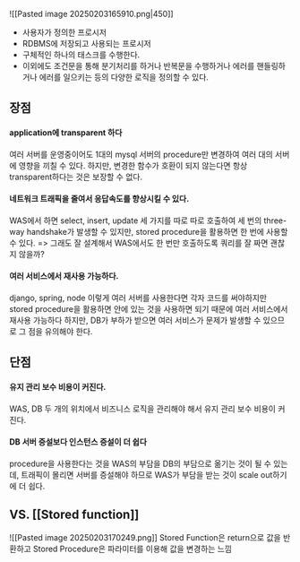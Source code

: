 ![[Pasted image 20250203165910.png|450]]
- 사용자가 정의한 프로시저
- RDBMS에 저장되고 사용되는 프로시저
- 구체적인 하나의 태스크를 수행한다.
- 이외에도 조건문을 통해 분기처리를 하거나 반복문을 수행하거나 에러를 핸들링하거나 에러를 일으키는 등의 다양한 로직을 정의할 수 있다.
## 장점
#### application에 transparent 하다
여러 서버를 운영중이어도 1대의 mysql 서버의 procedure만 변경하여 여러 대의 서버에 영향을 끼칠 수 있다.
하지만, 변경한 함수가 호환이 되지 않는다면 항상 transparent하다는 것은 보장할 수 없다.
#### 네트워크 트래픽을 줄여서 응답속도를 향상시킬 수 있다.
WAS에서 하면 select, insert, update 세 가지를 따로 따로 호출하여 세 번의 three-way handshake가 발생할 수 있지만, stored procedure을 활용하면 한 번에 사용할 수 있다.
=> 그래도 잘 설계해서 WAS에서도 한 번만 호출하도록 쿼리를 잘 짜면 괜찮지 않을까?
#### 여러 서비스에서 재사용 가능하다.
django,  spring, node 이렇게 여러 서버를 사용한다면 각자 코드를 써야하지만 stored procedure을 활용하면 안에 있는 것을 사용하면 되기 때문에 여러 서비스에서 재사용 가능하다
하지만, DB가 부하가 받으면 여러 서비스가 문제가 발생할 수 있으므로 그 점을 유의해야 한다.
## 단점
#### 유지 관리 보수 비용이 커진다.
WAS, DB 두 개의 위치에서 비즈니스 로직을 관리해야 해서 유지 관리 보수 비용이 커진다.
#### DB 서버 증설보다 인스턴스 증설이 더 쉽다
procedure을 사용한다는 것을 WAS의 부담을 DB의 부담으로 옮기는 것이 될 수 있는데, 트래픽이 몰리면 서버를 증설해야 하므로 WAS가 부담을 받는 것이 scale out하기에 더 쉽다.


## VS. [[Stored function]]
![[Pasted image 20250203170249.png]]
Stored Function은 return으로 값을 반환하고
Stored Procedure은 파라미터를 이용해 값을 변경하는 느낌